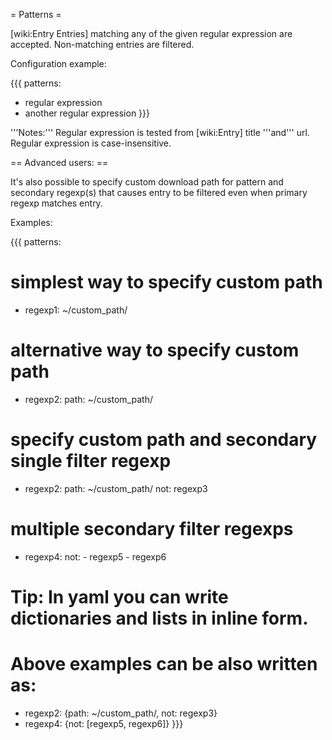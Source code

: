 = Patterns =

[wiki:Entry Entries] matching any of the given regular expression are accepted. Non-matching entries are filtered.

Configuration example:

{{{
patterns:
  - regular expression
  - another regular expression
}}}

'''Notes:''' Regular expression is tested from [wiki:Entry] title '''and''' url. Regular expression is case-insensitive.

== Advanced users: ==

It's also possible to specify custom download path for
pattern and secondary regexp(s) that causes entry to be
filtered even when primary regexp matches entry.

Examples:

{{{
patterns:
  # simplest way to specify custom path
  - regexp1: ~/custom_path/

  # alternative way to specify custom path
  - regexp2:
      path: ~/custom_path/

  # specify custom path and secondary single filter regexp
  - regexp2:
      path: ~/custom_path/
      not: regexp3

  # multiple secondary filter regexps
  - regexp4:
      not:
        - regexp5
        - regexp6

  # Tip: In yaml you can write dictionaries and lists in inline form.
  # Above examples can be also written as:
  - regexp2: {path: ~/custom_path/, not: regexp3}
  - regexp4: {not: [regexp5, regexp6]}
}}}